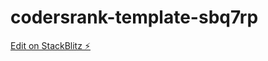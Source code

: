 # codersrank-template-sbq7rp

[Edit on StackBlitz ⚡️](https://stackblitz.com/edit/codersrank-template-sbq7rp)